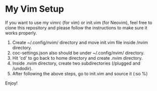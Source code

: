 # My Vim Setup
If you want to use my vimrc (for vim) or init.vim (for Neovim), feel free to clone this repository and please follow the instructions to make sure it works properly.

1. Create ~/.config/nvim/ directory and move init.vim file inside /nvim directory.
2. coc-settings.json also should be under ~/.config/nvim/ directory.
3. Hit 'cd' to go back to home directory and create .nvim directory. 
4. Inside .nvim directory, create two subdirectories (/plugged and /undodir).
5. After following the above steps, go to init.vim and source it (:so %)


Enjoy!
